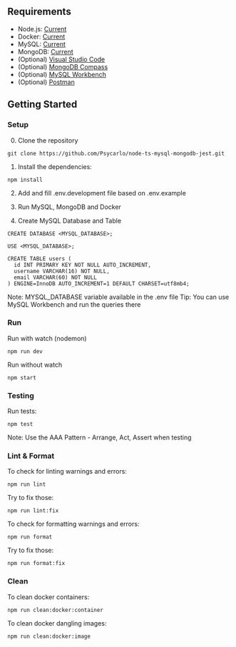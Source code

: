 ## Requirements

- Node.js: [Current](https://nodejs.org/en/)
- Docker: [Current](https://www.docker.com/get-started)
- MySQL: [Current](https://mysql.com/downloads/)
- MongoDB: [Current](https://mongodb.com/try/download/community)
- (Optional) [Visual Studio Code](https://code.visualstudio.com/)
- (Optional) [MongoDB Compass](https://www.mongodb.com/try/download/compass)
- (Optional) [MySQL Workbench](https://www.mysql.com/products/workbench/)
- (Optional) [Postman](https://www.postman.com/downloads/)

## Getting Started

### Setup

0. Clone the repository

```
git clone https://github.com/Psycarlo/node-ts-mysql-mongodb-jest.git
```

1. Install the dependencies:

```
npm install
```

2. Add and fill .env.development file based on .env.example

3. Run MySQL, MongoDB and Docker

4. Create MySQL Database and Table

```
CREATE DATABASE <MYSQL_DATABASE>;

USE <MYSQL_DATABASE>;

CREATE TABLE users (
  id INT PRIMARY KEY NOT NULL AUTO_INCREMENT,
  username VARCHAR(16) NOT NULL,
  email VARCHAR(60) NOT NULL
) ENGINE=InnoDB AUTO_INCREMENT=1 DEFAULT CHARSET=utf8mb4;
```

Note: MYSQL_DATABASE variable available in the .env file
Tip: You can use MySQL Workbench and run the queries there

### Run

Run with watch (nodemon)

```
npm run dev
```

Run without watch

```
npm start
```

### Testing

Run tests:

```
npm test
```

Note: Use the AAA Pattern - Arrange, Act, Assert when testing

### Lint & Format

To check for linting warnings and errors:

```
npm run lint
```

Try to fix those:

```
npm run lint:fix
```

To check for formatting warnings and errors:

```
npm run format
```

Try to fix those:

```
npm run format:fix
```

### Clean

To clean docker containers:

```
npm run clean:docker:container
```

To clean docker dangling images:

```
npm run clean:docker:image
```
